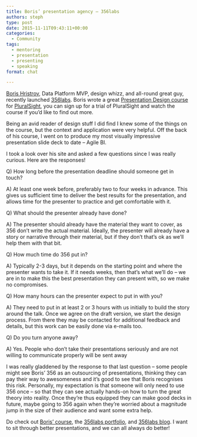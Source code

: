 ```yaml
---
title: Boris’ presentation agency – 356labs
authors: steph
type: post
date: 2015-11-11T09:43:11+00:00
categories:
  - Community
tags:
  - mentoring
  - presentation
  - presenting
  - speaking
format: chat

---
```

[Boris Hristrov][1], Data Platform MVP, design whizz, and all-round great guy, recently launched [356labs][2]. Boris wrote a great [Presentation Design course][3] for [PluralSight][4], you can sign up for a trial of PluralSight and watch the course if you&#8217;d like to find out more.

Being an avid reader of design stuff I did find I knew some of the things on the course, but the context and application were very helpful. Off the back of his course, I went on to produce my most visually impressive presentation slide deck to date &#8211; Agile BI.

I took a look over his site and asked a few questions since I was really curious. Here are the responses!
  
<!--more-->

Q) How long before the presentation deadline should someone get in touch?
  
A) At least one week before, preferably two to four weeks in advance. This gives us sufficient time to deliver the best results for the presentation, and allows time for the presenter to practice and get comfortable with it.

Q) What should the presenter already have done?
  
A) The presenter should already have the material they want to cover, as 356 don&#8217;t write the actual material. Ideally, the presenter will already have a story or narrative through their material, but if they don&#8217;t that&#8217;s ok as we&#8217;ll help them with that bit.

Q) How much time do 356 put in?
  
A) Typically 2-3 days, but it depends on the starting point and where the presenter wants to take it. If it needs weeks, then that&#8217;s what we&#8217;ll do &#8211; we are in to make this the best presentation they can present with, so we make no compromises.

Q) How many hours can the presenter expect to put in with you?
  
A) They need to put in at least 2 or 3 hours with us initially to build the story around the talk. Once we agree on the draft version, we start the design process. From there they may be contacted for additional feedback and details, but this work can be easily done via e-mails too.

Q) Do you turn anyone away?
  
A) Yes. People who don’t take their presentations seriously and are not willing to communicate properly will be sent away

I was really gladdened by the response to that last question &#8211; some people might see Boris&#8217; 356 as an outsourcing of presentations, thinking they can pay their way to awesomeness and it&#8217;s good to see that Boris recognises this risk. Personally, my expectation is that someone will only need to use 356 once &#8211; so that they can see actually hands-on how to turn the great theory into reality. Once they&#8217;re thus equipped they can make good decks in future, maybe going to 356 again when they&#8217;re worried about a magnitude jump in the size of their audience and want some extra help.

Do check out [Boris&#8217; course][3], the [356labs portfolio][5], and [356labs blog][6]. I want to sit through better presentations, and we can all always do better!

 [1]: http://borishristov.com/
 [2]: http://www.356labs.com/
 [3]: http://www.pluralsight.com/courses/presentation-design-introduction
 [4]: https://preview.pluralsight.com/
 [5]: http://356labs.com/portfolio/
 [6]: http://356labs.com/blog/
